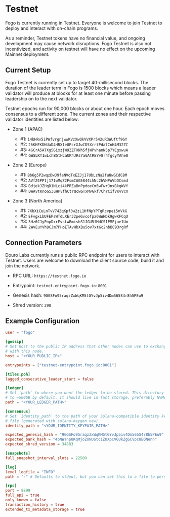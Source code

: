 # Testnet

Fogo is currently running in Testnet. Everyone is welcome to join Testnet to deploy and interact with on-chain programs.

As a reminder, Testnet tokens have no financial value, and ongoing development may cause network disruptions. Fogo Testnet is also not incentivized, and activity on testnet will have no effect on the upcoming Mainnet deployment.

## Current Setup

Fogo Testnet is currently set up to target 40-millisecond blocks. The duration of the leader term in Fogo is 1500 blocks which means a leader validator will produce at blocks for at least one minute before passing leadership on to the next validator.

Testnet epochs run for 90,000 blocks or about one hour. Each epoch moves consensus to a different zone. The current zones and their respective validator identities are listed below:

- Zone 1 (APAC)
  - #1: `14bHRv5iPWfvrgnjwwKVzXwQkVVXPr542uR3WUftf9GY`
  - #2: `26KHFKDHUaD4HRX1eUPcrXJwCD5XrrtPda7CnH4M32ZC`
  - #3: `4GCrA5ATXg5GixzjW9ZZTXNh5fjWPvhanN5p7YEgxwuA`
  - #4: `GWSLKT1wLchB5tHcaUK4JRsYaGAtREYv8r4fgcyYAhe8`

- Zone 2 (Europe)
  - #1: `Bb6g5P2wqzDwJ9faNVqTxEZJj17UbLzNa2fu8wGCdC8M`
  - #2: `AVfZ4PP1j171wMqZ2FsmCAG5844LhNc2hVHPuVbDCsmd`
  - #3: `BdjekJZHqD1NLci4kPRZaBnPpdoeCm5wFwrJnxBkgWVY`
  - #4: `DeAvtKnoG53uHPvfhCtrQcwGTxMvGkf7ChYCifVKvVcX`

- Zone 3 (North America)
  - #1: `7XbXiCuLnTvV74ZqKpf3w2zL1HfNpYPTgRcvpei5nVkG`
  - #2: `EFvgxLbUFEPsWTdLXEr32peGvcofpa6WWHDk9gwKFCqU`
  - #3: `3Hz6CJyPnpDxrEvstwRmishS1JGU5fMdCS1PMFjue1Um`
  - #4: `2WvEuYVh9CJm7PHoETAvHbXBu5ov7xtGc2nbBC93rgRf`

## Connection Parameters

Douro Labs currently runs a public RPC endpoint for users to interact with Testnet. Users are welcome to download the client source code, build it and join the network.

- RPC URL: `https://testnet.fogo.io`
- Entrypoint: `testnet-entrypoint.fogo.io:8001`

- Genesis hash: `9GGSFo95raqzZxWqKM5tGYvJp5iv4Dm565S4r8h5PEu9`
- Shred version: `298`

## Example Configuration

```toml
user = "fogo"

[gossip]
# Set host to the public IP address that other nodes can use to exchange traffic
# with this node.
host = "<YOUR_PUBLIC_IP>"

entrypoints = ["testnet-entrypoint.fogo.io:8001"]

[tiles.poh]
lagged_consecutive_leader_start = false

[ledger]
# Set `path` to where you want the ledger to be stored. This directory will grow
# to ~500GB by default. It should live in fast storage, preferably NVMe SSD.
path = "<YOUR_LEDGER_PATH>"

[consensus]
# Set `identity_path` to the path of your Solana-compatible identity keypair
# file (generated with solana-keygen new).
identity_path = "<YOUR_IDENTITY_KEYPAIR_PATH>"

expected_genesis_hash = "9GGSFo95raqzZxWqKM5tGYvJp5iv4Dm565S4r8h5PEu9"
expected_bank_hash = "4bNWYnpUKqMjoZUNUGtc1ZKXpCVGUkZgGCVpc8BQNenn"
expected_shred_version = 34883

[snapshots]
full_snapshot_interval_slots = 22500

[log]
level_logfile = "INFO"
path = "-" # Defaults to stdout, but you can set this to a file to persist logs.

[rpc]
port = 8899
full_api = true
only_known = false
transaction_history = true
extended_tx_metadata_storage = true
```
